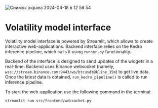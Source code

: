 ![Снимок экрана 2024-04-18 в 12 58 54](https://github.com/AlexanderShulzhenko/volatility-prediction/assets/80621503/892a6c5c-fd76-4c27-8628-a159174c2de9)
# Volatility model interface

Volatility model interface is powered by Streamlit, which allows to create interactive web-applications. Backend interface relies on the Kedro inference pipeline, which calls it using `runner.py` functionality.

Backend of the interface is designed to send updates of the widgets in a real-time. Backend uses Binance websocket (namely, `wss://stream.binance.com:9443/ws/btcusdt@kline_15m`) to get live data. Once the latest data is obtained, `run_kedro_pipeline()` is called to run inference pipeline.

To start the web-application use the following command in the terminal:
```
streamlit run src/frontend/websocket.py
```

